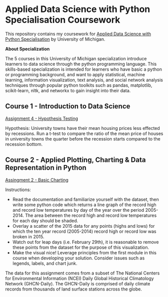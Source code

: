 # Applied Data Science with Python Specialisation Coursework

This repository contains my coursework for [Applied Data Science with Python Specialisation](https://www.coursera.org/specializations/data-science-python) by University of Michigan.

**About Specialization**

The 5 courses in this University of Michigan specialization introduce learners to data science through the python programming language. This skills-based specialization is intended for learners who have basic a python or programming background, and want to apply statistical, machine learning, information visualization, text analysis, and social network analysis techniques through popular python toolkits such as pandas, matplotlib, scikit-learn, nltk, and networkx to gain insight into their data.

## Course 1 - Introduction to Data Science

[Assignment 4 - Hypothesis Testing](https://github.com/mraty/applied-data-science/blob/master/course-1_data-science-intro/Assignment%2B4.ipynb)

Hypothesis: University towns have their mean housing prices less effected by recessions. Run a t-test to compare the ratio of the mean price of houses in university towns the quarter before the recession starts compared to the recession bottom. 

## Course 2 - Applied Plotting, Charting & Data Representation in Python

[Assingment 2 - Basic Charting](https://github.com/mraty/applied-data-science/blob/master/course-2_applied_plotting/Assignment2.ipynb)

Instructions: 
* Read the documentation and familiarize yourself with the dataset, then write some python code which returns a line graph of the record high and record low temperatures by day of the year over the period 2005-2014. The area between the record high and record low temperatures for each day should be shaded.
* Overlay a scatter of the 2015 data for any points (highs and lows) for which the ten year record (2005-2014) record high or record low was broken in 2015.
* Watch out for leap days (i.e. February 29th), it is reasonable to remove these points from the dataset for the purpose of this visualization.
* Make the visual nice! Leverage principles from the first module in this course when developing your solution. Consider issues such as legends, labels, and chart junk.

The data for this assignment comes from a subset of The National Centers for Environmental Information (NCEI) Daily Global Historical Climatology Network (GHCN-Daily). The GHCN-Daily is comprised of daily climate records from thousands of land surface stations across the globe.
